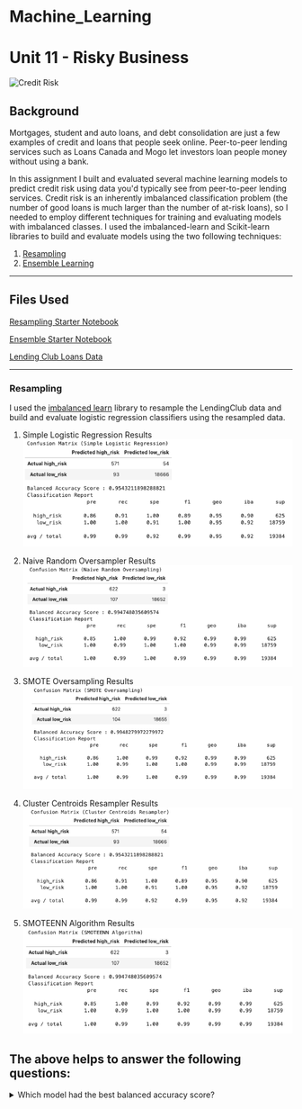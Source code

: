 # Machine_Learning
# Unit 11 - Risky Business
 
![Credit Risk](Images/credit-risk.jpg)

## Background

Mortgages, student and auto loans, and debt consolidation are just a few examples of credit and loans that people seek online. Peer-to-peer lending services such as Loans Canada and Mogo let investors loan people money without using a bank. 

In this assignment I built and evaluated several machine learning models to predict credit risk using data you'd typically see from peer-to-peer lending services. Credit risk is an inherently imbalanced classification problem (the number of good loans is much larger than the number of at-risk loans), so I needed to employ different techniques for training and evaluating models with imbalanced classes. I used the imbalanced-learn and Scikit-learn libraries to build and evaluate models using the two following techniques:

1. [Resampling](#Resampling)
2. [Ensemble Learning](#Ensemble-Learning)

- - -

## Files Used 

[Resampling Starter Notebook](Starter_Code/credit_risk_resampling.ipynb)

[Ensemble Starter Notebook](Starter_Code/credit_risk_ensemble.ipynb)

[Lending Club Loans Data](Resources/LoanStats_2019Q1.csv.zip)

- - -

### Resampling

I used the [imbalanced learn](https://imbalanced-learn.readthedocs.io) library to resample the LendingClub data and build and evaluate logistic regression classifiers using the resampled data.


1. Simple Logistic Regression Results
![Simple Logistic Regression Results](Images/Simple_logistic_regression.png) 

2. Naive Random Oversampler Results
![Naive Random Oversampler Result](Images/Naive_random_oversampling.png) 

3. SMOTE Oversampling Results
![SMOTE Oversampling Results](Images/SMOTE_Oversampling.png) 

4. Cluster Centroids Resampler Results
![Cluster Centroids Resampler Results](Images/Cluster_centroids_resampler.png) 

5. SMOTEENN Algorithm Results
![SMOTEENN Algorithm Results](Images/SMOTEENN_Algorithm.png) 

## The above helps to answer the following questions:

<details>
<summary>Which model had the best balanced accuracy score?</summary><br>
<blockquote>
<details>
<summary>SMOTE (0.9948279972279972)</summary><br>
</details>

<details>
<summary>Which model had the best recall score?</summary><br>
<blockquote>
<details>
<summary>All models</summary><br>
</details>

<details>
<summary>Which model had the best geometric mean score?</summary><br>
<blockquote>
<details>
<summary>Oversampling, SMOTE, and Combination (Over and Under) Sampling</summary><br>
</details>

- - -

### Ensemble Learning

In this section, I trained and compared two different ensemble classifiers to predict loan risk and evaluate each model. I used the [Balanced Random Forest Classifier](https://imbalanced-learn.org/stable/references/generated/imblearn.ensemble.BalancedRandomForestClassifier.html) and the [Easy Ensemble Classifier](https://imbalanced-learn.org/stable/references/generated/imblearn.ensemble.EasyEnsembleClassifier.html). Refer to the documentation for each of these to read about the models and see examples of the code.

1. Balanced Random Forest Classifier Results
![Balanced Random Forest Classifier Results](Images/Balanced_random_forest_classifier.png) 

2. Easy Ensemble Classifier Results
![Easy Ensemble Classifier Results](Images/Easy_Ensemble_Classifier_Results.png) 

## The above helps to answer the following questions:

<details>
<summary>Which model had the best balanced accuracy score?</summary><br>
<blockquote>
<details>
<summary>Easy Ensemble Classifier (0.74)</summary><br>
</details>

<details>
<summary>Which model had the best recall score?</summary><br>
<blockquote>
<details>
<summary>Balanced Random Forest Classifier (0.84)</summary><br>
</details>
    
<details>
<summary>Which model had the best geometric mean score?</summary><br>
<blockquote>
<details>
<summary>Easy Ensemble Classifier (0.74)</summary><br>
</details>

<details>
<summary>What are the top three features?</summary><br>
<blockquote>
<details>
1. total_rec_prncp (0.08201924196461595)<br>
2. last_pymnt_amnt (0.06303398109180933)<br>
3. total_rec_int (0.057469519822358366)<br>
</details>

- - -
